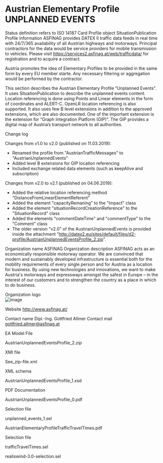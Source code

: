 # Austrian Elementary Profile UNPLANNED EVENTS

Status definition refers to ISO 14187
Card
Profile object
SituationPublication
Profile information
ASFINAG provides DATEX II  traffic data feeds in real time with 24/7/365 availability of all Austrian highways and motorways. Principal contractors for the data would be service providers for mobile transmission to vehicles. Please visit https://services2.asfinag.at/web/trafficdata/ for registration and to acquire a contract.

Austria promotes the idea of Elementary Profiles to be provided in the same form by every EU member starte. Any necessary filtering or aggregation would be performed by the contractor.

This section describes the Austrian Elementary Profile "Unplanned Events". It uses SituationPublication to describe the unplanned events content. Location referencing is done using Points and Linear elements in the form of coordinates and ALERT-C. OpenLR location referencing is also supported. It also uses few B level extensions in addition to the approved extensions, which are also documented. One of the important extension is the extension for “Graph Integration Platform (GIP)”. The GIP provides a digital map of Austria’s transport network to all authorities.

Change log

Changes from v1.0 to v2.0 (published on 11.03.2019):
- Renamed the profile from "AustrianTrafficMessages" to "AustrianUnplannedEvents"
- Added level B extensions for GIP location referencing
- Included exchange related data elements (such as keepAlive and subscription)

Changes from v2.0 to v2.1 (published on 04.06.2019):
- Added the relative location referencing method "DistanceFromLinearElementReferent"
- Added the element "capacityRemaning" to the "Impact" class
- Added the element "situationRecordCreationReference" to the "SituationRecord" class
- Added the elements "commentDateTime" and "commentType" to the "Comment" class
- The older version "v2.0" of the AustrianUnplannedEvents is provided inside the attachment "http://datex2.eu/sites/default/files/d2-profile/AustrianUnplannedEventsProfile_2.zip".

Organization name
ASFINAG
Organization description
ASFINAG acts as an economically responsible motorway operator. We are convinced that modern and sustainably developed infrastructure is essential both for the mobility requirements of every single person and for Austria as a location for business. By using new technologies and innovations, we want to make Austria's motorways and expressways amongst the safest in Europe – in the interest of our customers and to strengthen the country as a place in which to do business.

Organization logo<br>
![image](https://github.com/DATEX-II-EU/Profiles/assets/24648804/8c9e2728-800a-4e92-9fbb-1049fc9a63bd)

Website
http://www.asfinag.at/

Contact name
Dipl.-Ing. Gottfried Allmer
Contact mail
gottfried.allmer@asfinag.at

EA Model File

AustrianUnplannedEventsProfile_2.zip

XMI file

See_zip-file.xml

XML schema

AustrianUnplannedEventsProfile_1.xsd

PDF Documentation

AustrianUnplannedEventsProfile_0.pdf

Selection file

unplanned_events_1.sel

AustrianElementaryProfileTrafficTravelTimes.pdf

Selection file

trafficTravelTimes.sel

realiswind-3.0-selection.sel
